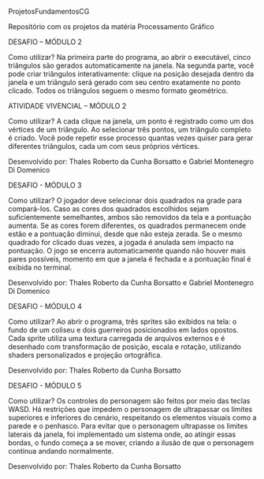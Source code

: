 ProjetosFundamentosCG

Repositório com os projetos da matéria Processamento Gráfico

DESAFIO – MÓDULO 2

Como utilizar?
Na primeira parte do programa, ao abrir o executável, cinco triângulos são gerados automaticamente na janela.
Na segunda parte, você pode criar triângulos interativamente: clique na posição desejada dentro da janela e um triângulo será gerado com seu centro exatamente no ponto clicado. Todos os triângulos seguem o mesmo formato geométrico.

ATIVIDADE VIVENCIAL – MÓDULO 2

Como utilizar?
A cada clique na janela, um ponto é registrado como um dos vértices de um triângulo. Ao selecionar três pontos, um triângulo completo é criado. Você pode repetir esse processo quantas vezes quiser para gerar diferentes triângulos, cada um com seus próprios vértices.

Desenvolvido por:
Thales Roberto da Cunha Borsatto e Gabriel Montenegro Di Domenico 

DESAFIO - MÓDULO 3

Como utilizar? O jogador deve selecionar dois quadrados na grade para compará-los. Caso as cores dos quadrados escolhidos sejam suficientemente semelhantes, ambos são removidos da tela e a pontuação aumenta. Se as cores forem diferentes, os quadrados permanecem onde estão e a pontuação diminui, desde que não esteja zerada. Se o mesmo quadrado for clicado duas vezes, a jogada é anulada sem impacto na pontuação. O jogo se encerra automaticamente quando não houver mais pares possíveis, momento em que a janela é fechada e a pontuação final é exibida no terminal.

Desenvolvido por:
Thales Roberto da Cunha Borsatto e Gabriel Montenegro Di Domenico 

DESAFIO - MÓDULO 4

Como utilizar? Ao abrir o programa, três sprites são exibidos na tela: o fundo de um coliseu e dois guerreiros posicionados em lados opostos. Cada sprite utiliza uma textura carregada de arquivos externos e é desenhado com transformação de posição, escala e rotação, utilizando shaders personalizados e projeção ortográfica.

Desenvolvido por: Thales Roberto da Cunha Borsatto

DESAFIO - MÓDULO 5

Como utilizar? Os controles do personagem são feitos por meio das teclas WASD. Há restrições que impedem o personagem de ultrapassar os limites superiores e inferiores do cenário, respeitando os elementos visuais como a parede e o penhasco. Para evitar que o personagem ultrapasse os limites laterais da janela, foi implementado um sistema onde, ao atingir essas bordas, o fundo começa a se mover, criando a ilusão de que o personagem continua andando normalmente.

Desenvolvido por: Thales Roberto da Cunha Borsatto

